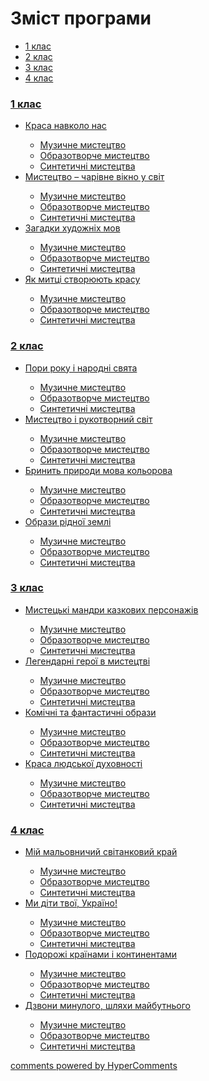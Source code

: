 <div id="hypercomments_widget" class="js-hypercomments-widget invisible"></div>

# Зміст програми

<div>
  <!-- Nav tabs -->
  <ul class="nav nav-tabs" role="tablist">
    <li role="presentation" class="active"><a href="#home" aria-controls="home" role="tab" data-toggle="tab">1 клас</a></li>
    <li role="presentation"><a href="#menu1" aria-controls="menu1" role="tab" data-toggle="tab">2 клас</a></li>
    <li role="presentation"><a href="#menu2" aria-controls="menu2" role="tab" data-toggle="tab">3 клас</a></li>
    <li role="presentation"><a href="#menu3" aria-controls="menu3" role="tab" data-toggle="tab">4 клас</a></li>
  </ul>
  <!-- Tab panes -->
  <div class="tab-content">
    <div role="tabpanel" class="tab-pane active" id="home"><h3><a href="http://mon-arts.ed-era.com/1/1_klas.html">1 клас</a></h3>
<ul type="disc">
<li><a href="http://mon-arts.ed-era.com/1/krasa_navkolo_nas.html">Краса навколо нас</a></li>
<ul type="circle">
<li><a href="http://mon-arts.ed-era.com/1/muz%D1%83chne_m%D1%83stetstvo_1.html">Музичне мистецтво</a></li>
<li><a href="http://mon-arts.ed-era.com/1/obrazotvorche_m%D1%83stetstvo_1.html">Образотворче мистецтво</a></li>
<li><a href="http://mon-arts.ed-era.com/1/s%D1%83ntet%D1%83chny_m%D1%83stetstva_1.html">Синтетичні мистецтва</a></li>
</ul>
<li><a href="http://mon-arts.ed-era.com/1/m%D1%83stetstvo_charivne_vikno_u_svit.html">Мистецтво – чарівне вікно у світ</a></li>
<ul type="circle">
<li><a href="http://mon-arts.ed-era.com/1/muz%D1%83chne_m%D1%83stetstvo_2.html">Музичне мистецтво</a></li>
<li><a href="http://mon-arts.ed-era.com/1/obrazotvorche_m%D1%83stetstvo_2.html">Образотворче мистецтво</a></li>
<li><a href="http://mon-arts.ed-era.com/1/s%D1%83ntet%D1%83chny_m%D1%83stetstva_2.html">Синтетичні мистецтва</a></li>
</ul>
<li><a href="http://mon-arts.ed-era.com/1/zagadk%D1%83_khudozhnykh_mov.html">Загадки художніх мов</a></li>
<ul type="circle">
<li><a href="http://mon-arts.ed-era.com/1/muz%D1%83chne_m%D1%83stetstvo_3.html">Музичне мистецтво</a></li>
<li><a href="http://mon-arts.ed-era.com/1/obrazotvorche_m%D1%83stetstvo_3.html">Образотворче мистецтво</a></li>
<li><a href="http://mon-arts.ed-era.com/1/s%D1%83ntet%D1%83chny_m%D1%83stetstva_3.html">Синтетичні мистецтва</a></li>
</ul>
<li><a href="http://mon-arts.ed-era.com/1/yak_m%D1%83tsy_stvoryuyut_krasu.html">Як митці створюють красу</a></li>
<ul type="circle">
<li><a href="http://mon-arts.ed-era.com/1/muz%D1%83chne_m%D1%83stetstvo_4.html">Музичне мистецтво</a></li>
<li><a href="http://mon-arts.ed-era.com/1/obrazotvorche_m%D1%83stetstvo_4.html">Образотворче мистецтво</a></li>
<li><a href="http://mon-arts.ed-era.com/1/s%D1%83ntet%D1%83chny_m%D1%83stetstva_4.html">Синтетичні мистецтва</a></li>
</ul>
</ul>
</div>
<div role="tabpanel" class="tab-pane" id="menu1"><h3><a href="http://mon-arts.ed-era.com/2/2_klas.html">2 клас</a></h3>
    <ul type="disc">
<li><a href="http://mon-arts.ed-era.com/2/por%D1%83_roku_narodni_svyata.html">Пори року і народні свята</a></li>
<ul type="circle">
<li><a href="http://mon-arts.ed-era.com/2/muz%D1%83chne_m%D1%83stetstvo_1.html">Музичне мистецтво</a></li>
<li><a href="http://mon-arts.ed-era.com/2/obrazotvorche_m%D1%83stetstvo_1.html">Образотворче мистецтво</a></li>
<li><a href="http://mon-arts.ed-era.com/2/s%D1%83ntet%D1%83chny_m%D1%83stetstva_1.html">Синтетичні мистецтва</a></li>
</ul>
<li><a href="http://mon-arts.ed-era.com/2/m%D1%83stetstvo_rukotvorn%D1%83_svit.html">Мистецтво і рукотворний світ</a></li>
<ul type="circle">
<li><a href="http://mon-arts.ed-era.com/2/muz%D1%83chne_m%D1%83stetstvo_2.html">Музичне мистецтво</a></li>
<li><a href="http://mon-arts.ed-era.com/2/obrazotvorche_m%D1%83stetstvo_2.html">Образотворче мистецтво</a></li>
<li><a href="http://mon-arts.ed-era.com/2/s%D1%83ntet%D1%83chny_m%D1%83stetstva_2.html">Синтетичні мистецтва</a></li>
</ul>
<li><a href="http://mon-arts.ed-era.com/2/br%D1%83n%D1%83t_pr%D1%83rod%D1%83_mova_kolorova.html">Бринить природи мова кольорова</a></li>
<ul type="circle">
<li><a href="http://mon-arts.ed-era.com/2/muz%D1%83chne_m%D1%83stetstvo_3.html">Музичне мистецтво</a></li>
<li><a href="http://mon-arts.ed-era.com/2/obrazotvorche_m%D1%83stetstvo_3.html">Образотворче мистецтво</a></li>
<li><a href="http://mon-arts.ed-era.com/2/s%D1%83ntet%D1%83chny_m%D1%83stetstva_3.html">Синтетичні мистецтва</a></li>
</ul>
<li><a href="http://mon-arts.ed-era.com/2/obraz%D1%83_ridnoyi_zemli.html">Образи рідної землі</a></li>
<ul type="circle">
<li><a href="http://mon-arts.ed-era.com/2/muz%D1%83chne_m%D1%83stetstvo_4.html">Музичне мистецтво</a></li>
<li><a href="http://mon-arts.ed-era.com/2/obrazotvorche_m%D1%83stetstvo_4.html">Образотворче мистецтво</a></li>
<li><a href="http://mon-arts.ed-era.com/2/s%D1%83ntet%D1%83chny_m%D1%83stetstva_4.html">Синтетичні мистецтва</a></li>
</ul>
</ul>
</div>
<div role="tabpanel" class="tab-pane" id="menu2"><h3><a href="http://mon-arts.ed-era.com/3/3_klas.html">3 клас</a></h3>
    <ul type="disc">
<li><a href="http://mon-arts.ed-era.com/3/m%D1%83stetski_mandr%D1%83_kazkov%D1%83kh_personazhiv.html">Мистецькі мандри казкових персонажів</a></li>
<ul type="circle">
<li><a href="http://mon-arts.ed-era.com/3/muz%D1%83chne_m%D1%83stetstvo_1.html">Музичне мистецтво</a></li>
<li><a href="http://mon-arts.ed-era.com/3/obrazotvorche_m%D1%83stetstvo_1.html">Образотворче мистецтво</a></li>
<li><a href="http://mon-arts.ed-era.com/3/s%D1%83ntet%D1%83chny_m%D1%83stetstva_1.html">Синтетичні мистецтва</a></li>
</ul>
<li><a href="http://mon-arts.ed-era.com/3/legendarn_geroy_v_m%D1%83stetstv.html">Легендарні герої в мистецтві</a></li>
<ul type="circle">
<li><a href="http://mon-arts.ed-era.com/3/muz%D1%83chne_m%D1%83stetstvo_2.html">Музичне мистецтво</a></li>
<li><a href="http://mon-arts.ed-era.com/3/obrazotvorche_m%D1%83stetstvo_2.html">Образотворче мистецтво</a></li>
<li><a href="http://mon-arts.ed-era.com/3/s%D1%83ntet%D1%83chny_m%D1%83stetstva_2.html">Синтетичні мистецтва</a></li>
</ul>
<li><a href="http://mon-arts.ed-era.com/3/komichn_ta_fantast%D1%83chn_obraz%D1%83.html">Комічні та фантастичні образи</a></li>
<ul type="circle">
<li><a href="http://mon-arts.ed-era.com/3/muz%D1%83chne_m%D1%83stetstvo_3.html">Музичне мистецтво</a></li>
<li><a href="http://mon-arts.ed-era.com/3/obrazotvorche_m%D1%83stetstvo_3.html">Образотворче мистецтво</a></li>
<li><a href="http://mon-arts.ed-era.com/3/s%D1%83ntet%D1%83chny_m%D1%83stetstva_3.html">Синтетичні мистецтва</a></li>
</ul>
<li><a href="http://mon-arts.ed-era.com/3/krasa_lyudskoy_dukhovnost.html">Краса людської духовності</a></li>
<ul type="circle">
<li><a href="http://mon-arts.ed-era.com/3/muz%D1%83chne_m%D1%83stetstvo_4.html">Музичне мистецтво</a></li>
<li><a href="http://mon-arts.ed-era.com/3/obrazotvorche_m%D1%83stetstvo_4.html">Образотворче мистецтво</a></li>
<li><a href="http://mon-arts.ed-era.com/3/s%D1%83ntet%D1%83chny_m%D1%83stetstva_4.html">Синтетичні мистецтва</a></li>
</ul>
</ul>
</div>
<div role="tabpanel" class="tab-pane" id="menu3"><h3><a href="http://mon-arts.ed-era.com/4/4_klas.html">4 клас</a></h3>
    <ul type="disc">
<li><a href="http://mon-arts.ed-era.com/4/my_malovn%D1%83ch%D1%83_svitankov%D1%83_kray.html">Мій мальовничий світанковий край</a></li>
<ul type="circle">
<li><a href="http://mon-arts.ed-era.com/4/muz%D1%83chne_m%D1%83stetstvo_1.html">Музичне мистецтво</a></li>
<li><a href="http://mon-arts.ed-era.com/4/obrazotvorche_m%D1%83stetstvo_1.html">Образотворче мистецтво</a></li>
<li><a href="http://mon-arts.ed-era.com/4/s%D1%83ntet%D1%83chny_m%D1%83stetstva_1.html">Синтетичні мистецтва</a></li>
</ul>
<li><a href="http://mon-arts.ed-era.com/4/m%D1%83_dyt%D1%83_tvoy_ukrayno.html">Ми діти твої, Україно!</a></li>
<ul type="circle">
<li><a href="http://mon-arts.ed-era.com/4/muz%D1%83chne_m%D1%83stetstvo_2.html">Музичне мистецтво</a></li>
<li><a href="http://mon-arts.ed-era.com/4/obrazotvorche_m%D1%83stetstvo_2.html">Образотворче мистецтво</a></li>
<li><a href="http://mon-arts.ed-era.com/4/s%D1%83ntet%D1%83chny_m%D1%83stetstva_2.html">Синтетичні мистецтва</a></li>
</ul>
<li><a href="http://mon-arts.ed-era.com/4/podorozh_kraynam%D1%83_ta_kont%D1%83nentam%D1%83.html">Подорожі країнами і континентами</a></li>
<ul type="circle">
<li><a href="http://mon-arts.ed-era.com/4/muz%D1%83chne_m%D1%83stetstvo_3.html">Музичне мистецтво</a></li>
<li><a href="http://mon-arts.ed-era.com/4/obrazotvorche_m%D1%83stetstvo_3.html">Образотворче мистецтво</a></li>
<li><a href="http://mon-arts.ed-era.com/4/s%D1%83ntet%D1%83chny_m%D1%83stetstva_3.html">Синтетичні мистецтва</a></li>
</ul>
<li><a href="http://mon-arts.ed-era.com/4/dzvon%D1%83_m%D1%83nulogo_shlyakh%D1%83_maybutnogo.html">Дзвони минулого, шляхи майбутнього</a></li>
<ul type="circle">
<li><a href="http://mon-arts.ed-era.com/4/muz%D1%83chne_m%D1%83stetstvo_4.html">Музичне мистецтво</a></li>
<li><a href="http://mon-arts.ed-era.com/4/obrazotvorche_m%D1%83stetstvo_4.html">Образотворче мистецтво</a></li>
<li><a href="http://mon-arts.ed-era.com/4/s%D1%83ntet%D1%83chny_m%D1%83stetstva_4.html">Синтетичні мистецтва</a></li>
</ul>
</ul>
</div>
</div>
</div>

<div class="js-hypercomments-container">
<a href="http://hypercomments.com" class="hc-link" title="comments widget">comments powered by HyperComments</a>
</div>
